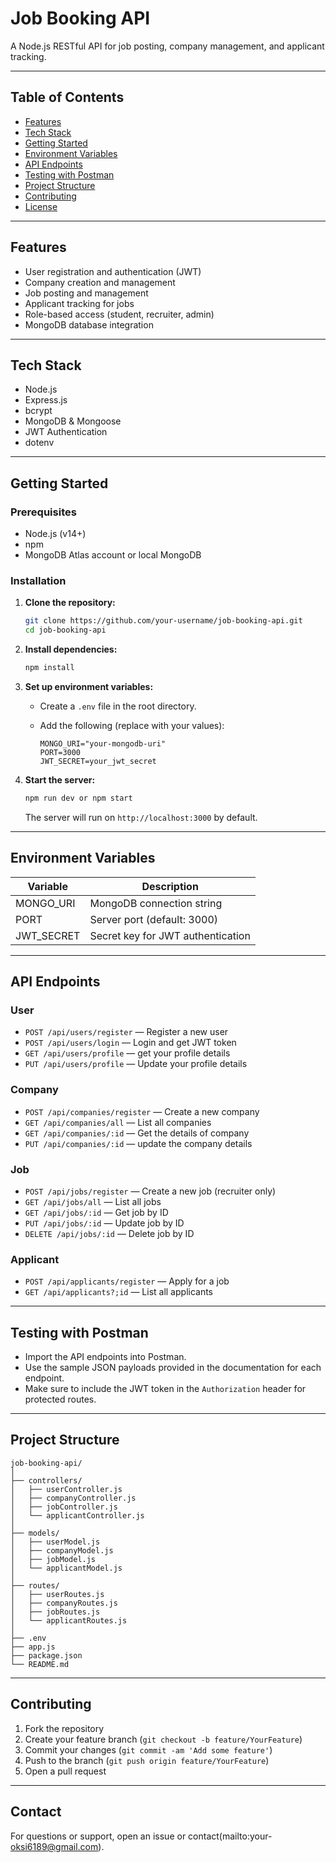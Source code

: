 # Job Booking API

A Node.js RESTful API for job posting, company management, and applicant tracking.

---

## Table of Contents

- [Features](#features)
- [Tech Stack](#tech-stack)
- [Getting Started](#getting-started)
- [Environment Variables](#environment-variables)
- [API Endpoints](#api-endpoints)
- [Testing with Postman](#testing-with-postman)
- [Project Structure](#project-structure)
- [Contributing](#contributing)
- [License](#license)

---

## Features

- User registration and authentication (JWT)
- Company creation and management
- Job posting and management
- Applicant tracking for jobs
- Role-based access (student, recruiter, admin)
- MongoDB database integration

---

## Tech Stack

- Node.js
- Express.js
- bcrypt 
- MongoDB & Mongoose
- JWT Authentication
- dotenv

---

## Getting Started

### Prerequisites

- Node.js (v14+)
- npm
- MongoDB Atlas account or local MongoDB

### Installation

1. **Clone the repository:**
   ```bash
   git clone https://github.com/your-username/job-booking-api.git
   cd job-booking-api
   ```

2. **Install dependencies:**
   ```bash
   npm install
   ```

3. **Set up environment variables:**
   - Create a `.env` file in the root directory.
   - Add the following (replace with your values):

     ```
     MONGO_URI="your-mongodb-uri"
     PORT=3000
     JWT_SECRET=your_jwt_secret
     ```

4. **Start the server:**
   ```bash
   npm run dev or npm start
   ```
   The server will run on `http://localhost:3000` by default.

---

## Environment Variables

| Variable      | Description                      |
|---------------|----------------------------------|
| MONGO_URI     | MongoDB connection string        |
| PORT          | Server port (default: 3000)      |
| JWT_SECRET    | Secret key for JWT authentication|

---

## API Endpoints

### User

- `POST /api/users/register` — Register a new user
- `POST /api/users/login` — Login and get JWT token
- `GET /api/users/profile` — get your profile details
- `PUT /api/users/profile` — Update your profile details


### Company

- `POST /api/companies/register` — Create a new company
- `GET /api/companies/all` — List all companies
- `GET /api/companies/:id` — Get the details of company
- `PUT /api/companies/:id` — update the company details

### Job

- `POST /api/jobs/register` — Create a new job (recruiter only)
- `GET /api/jobs/all` — List all jobs
- `GET /api/jobs/:id` — Get job by ID
- `PUT /api/jobs/:id` — Update job by ID
- `DELETE /api/jobs/:id` — Delete job by ID

### Applicant

- `POST /api/applicants/register` — Apply for a job
- `GET /api/applicants?;id` — List all applicants

---

## Testing with Postman

- Import the API endpoints into Postman.
- Use the sample JSON payloads provided in the documentation for each endpoint.
- Make sure to include the JWT token in the `Authorization` header for protected routes.

---

## Project Structure

```
job-booking-api/
│
├── controllers/
│   ├── userController.js
│   ├── companyController.js
│   ├── jobController.js
│   └── applicantController.js
│
├── models/
│   ├── userModel.js
│   ├── companyModel.js
│   ├── jobModel.js
│   └── applicantModel.js
│
├── routes/
│   ├── userRoutes.js
│   ├── companyRoutes.js
│   ├── jobRoutes.js
│   └── applicantRoutes.js
│
├── .env
├── app.js
├── package.json
└── README.md
```

---

## Contributing

1. Fork the repository
2. Create your feature branch (`git checkout -b feature/YourFeature`)
3. Commit your changes (`git commit -am 'Add some feature'`)
4. Push to the branch (`git push origin feature/YourFeature`)
5. Open a pull request

---



## Contact

For questions or support, open an issue or contact(mailto:your- oksi6189@gmail.com).
